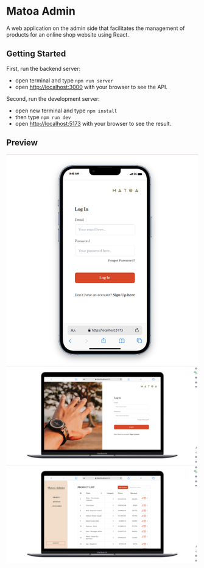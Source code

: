 # Matoa Admin

A web application on the admin side that facilitates the management of products for an online shop website using React.

## Getting Started

First, run the backend server:

- open terminal and type `npm run server`
- open [http://localhost:3000](http://localhost:3000) with your browser to see the API.

Second, run the development server:

- open new terminal and type `npm install`
- then type `npm run dev`
- open [http://localhost:5173](http://localhost:5173) with your browser to see the result.

## Preview

![login page mobile](./public/loginpreview.jpg)
![login page web](./public/loginwebpreview.jpg)
![product list web](./public/productlistwebpreview.jpg)
